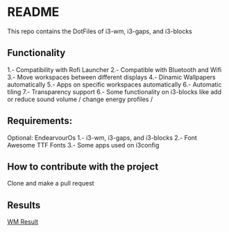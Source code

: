 # README

This repo contains the DotFiles of i3-wm, i3-gaps, and i3-blocks

## Functionality

1.- Compatibility with Rofi Launcher
2.- Compatible with Bluetooth and Wifi
3.- Move workspaces between different displays
4.- Dinamic Wallpapers automatically
5.- Apps on specific workspaces automatically
6.- Automatic tiling
7.- Transparency support
6.- Some functionality on i3-blocks like add or reduce sound volume / change energy profiles / 

## Requirements:

Optional: EndearvourOs
1.- i3-wm, i3-gaps, and i3-blocks
2.- Font Awesome TTF Fonts
3.- Some apps used on i3config

## How to contribute with the project

Clone and make a pull request


## Results

[WM Result](./i3.png)